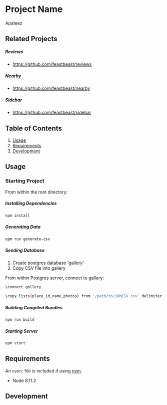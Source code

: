# Project Name

Apateez

## Related Projects

  ##### Reviews
  - https://github.com/feastbeast/reviews

  ##### Nearby
  - https://github.com/feastbeast/nearby

  ##### Sidebar
  - https://github.com/feastbeast/sidebar

## Table of Contents

1. [Usage](#Usage)
1. [Requirements](#requirements)
1. [Development](#development)

## Usage

### Starting Project

From within the root directory:

##### Installing Dependencies
```sh
npm install
```
##### Generating Data
```sh
npm run generate-csv
```
##### Seeding Database
1. Create postgres database 'gallery'
2. Copy CSV file into gallery

From within Postgres server, connect to gallery:
```sh
\connect gallery
```
```sh
\copy lists(place_id,name,photos) from '/path/to/10MCSV.csv' delimiter '|' csv header;
```
##### Building Compiled Bundles
```sh
npm run build
```
##### Starting Server
```sh
npm start
```

## Requirements

An `nvmrc` file is included if using [nvm](https://github.com/creationix/nvm).

- Node 8.11.2

## Development